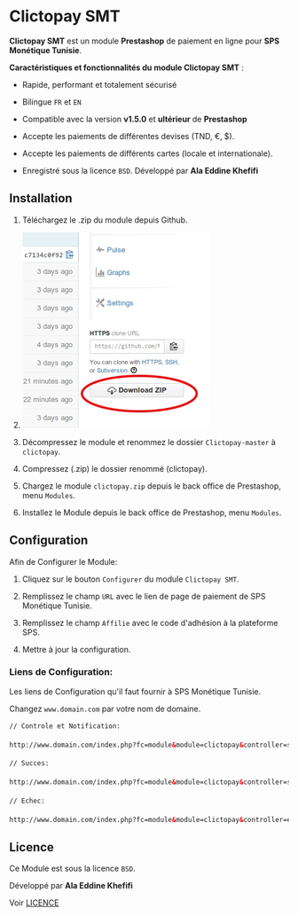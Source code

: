 Clictopay SMT
=====================

**Clictopay SMT** est un module **Prestashop** de paiement en ligne pour **SPS Monétique Tunisie**.


**Caractéristiques et fonctionnalités du module Clictopay SMT** :

- Rapide, performant et totalement sécurisé

- Bilingue ``FR`` et ``EN``

- Compatible avec la version **v1.5.0**  et  **ultérieur** de **Prestashop**

- Accepte les paiements de différentes devises (TND, €, $).

- Accepte les paiements de différents cartes (locale et internationale).

- Enregistré sous la licence ``BSD``. Développé par **Ala Eddine Khefifi**



Installation
------------

1. Téléchargez le .zip du module depuis Github.


2. ![Alt text](logos/download.jpg?raw=true "Téléchargez le .zip")


3. Décompressez le module et renommez le dossier ``Clictopay-master``  à  ``clictopay``.

4. Compressez (.zip) le dossier renommé (clictopay).

5. Chargez le module ``clictopay.zip`` depuis le back office de Prestashop, menu ``Modules``.

6. Installez le Module depuis le back office de Prestashop, menu ``Modules``.



Configuration
-------------

Afin de Configurer le Module:

1. Cliquez sur le bouton ``Configurer`` du module ``Clictopay SMT``.

2. Remplissez le champ ``URL`` avec le lien de page de paiement de SPS Monétique Tunisie.

3. Remplissez le champ ``Affilie`` avec le code d'adhésion à la plateforme SPS.

4. Mettre à jour la configuration.


### Liens de Configuration:

Les liens de Configuration qu'il faut fournir à SPS Monétique Tunisie.

Changez ``www.domain.com`` par votre nom de domaine.


``` html
// Controle et Notification:

http://www.domain.com/index.php?fc=module&module=clictopay&controller=smtcontrol

// Succes:

http://www.domain.com/index.php?fc=module&module=clictopay&controller=succes

// Echec:

http://www.domain.com/index.php?fc=module&module=clictopay&controller=echec

```


Licence
-------

Ce Module est sous la licence ``BSD``.

Développé par **Ala Eddine Khefifi**

Voir [LICENCE](https://github.com/NAYZO/Clictopay/blob/master/LICENSE)